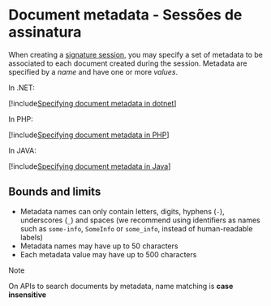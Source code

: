 ﻿# Document metadata - Sessões de assinatura

When creating a [signature session](index.md), you may specify a set of metadata to be associated to each document created during
the session. Metadata are specified by a *name* and have one or more *values*.

In .NET:

[!include[Specifying document metadata in dotnet](../../../../../../includes/rest-pki/core/signature-sessions/document-metadata-dotnet.md)]

In PHP:

[!include[Specifying document metadata in PHP](../../../../../../includes/rest-pki/core/signature-sessions/document-metadata-php.md)]

In JAVA:

[!include[Specifying document metadata in Java](../../../../../../includes/rest-pki/core/signature-sessions/document-metadata-java.md)]

## Bounds and limits

* Metadata names can only contain letters, digits, hyphens (`-`), underscores (`_`) and spaces (we recommend using identifiers as names such
  as `some-info`, `SomeInfo` or `some_info`, instead of human-readable labels)
* Metadata names may have up to 50 characters
* Each metadata value may have up to 500 characters

> [!NOTE]
> On APIs to search documents by metadata, name matching is **case insensitive**
